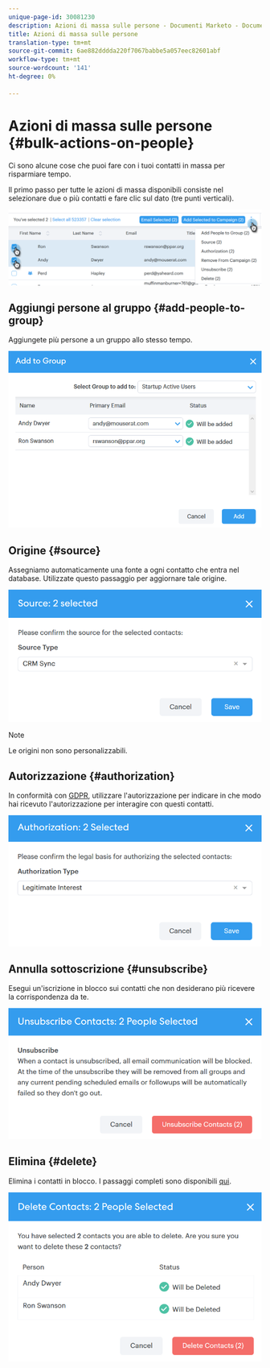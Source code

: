 ```yaml
---
unique-page-id: 30081230
description: Azioni di massa sulle persone - Documenti Marketo - Documentazione prodotto
title: Azioni di massa sulle persone
translation-type: tm+mt
source-git-commit: 6ae882dddda220f7067babbe5a057eec82601abf
workflow-type: tm+mt
source-wordcount: '141'
ht-degree: 0%

---
```



# Azioni di massa sulle persone {#bulk-actions-on-people}

Ci sono alcune cose che puoi fare con i tuoi contatti in massa per risparmiare tempo.

Il primo passo per tutte le azioni di massa disponibili consiste nel selezionare due o più contatti e fare clic sul dato (tre punti verticali).

![](assets/one-3.png)

## Aggiungi persone al gruppo {#add-people-to-group}

Aggiungete più persone a un gruppo allo stesso tempo.

![](assets/add-to-group.png)

## Origine {#source}

Assegniamo automaticamente una fonte a ogni contatto che entra nel database. Utilizzate questo passaggio per aggiornare tale origine.

![](assets/source.png)

>[!NOTE]
>
>Le origini non sono personalizzabili.

## Autorizzazione {#authorization}

In conformità con [GDPR](https://eugdpr.org/), utilizzare l&#39;autorizzazione per indicare in che modo hai ricevuto l&#39;autorizzazione per interagire con questi contatti.

![](assets/authorization.png)

## Annulla sottoscrizione {#unsubscribe}

Esegui un&#39;iscrizione in blocco sui contatti che non desiderano più ricevere la corrispondenza da te.

![](assets/unsubscribe.png)

## Elimina {#delete}

Elimina i contatti in blocco. I passaggi completi sono disponibili [qui](/help/marketo/product-docs/marketo-sales-connect/people/managing-contacts/creating-and-deleting-contacts.md).

![](assets/delete.png)
